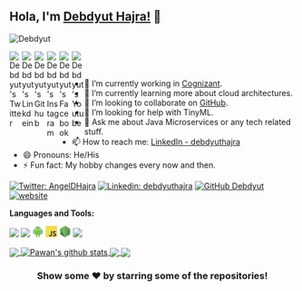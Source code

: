 ## Hola, I'm [Debdyut Hajra!](https://debdyut.github.io) 👋

<p align="left"> <img src="https://komarev.com/ghpvc/?username=Debdyut&label=Views&color=blue&style=plastic" alt="Debdyut" /> </p>

<a href="https://twitter.com/AngelDHajra">
  <img align="left" alt="Debdyut's Twitter" width="22px" src="https://cdn.jsdelivr.net/npm/simple-icons@v3/icons/twitter.svg" />
</a>
<a href="https://www.linkedin.com/in/debdyuthajra/">
  <img align="left" alt="Debdyut's Linkdein" width="22px" src="https://cdn.jsdelivr.net/npm/simple-icons@v3/icons/linkedin.svg" />
</a>
<a href="https://github.com/Debdyut">
  <img align="left" alt="Debdyut's Github" width="22px" src="https://cdn.jsdelivr.net/npm/simple-icons@v3/icons/github.svg" />
</a>
<!--
<a href="https://t.me/imthepk">
  <img align="left" alt="Pawan's Telegram" width="22px" src="https://cdn.jsdelivr.net/npm/simple-icons@v3/icons/telegram.svg" />
</a>
-->
<a href="https://www.instagram.com/debdyuthajra/">
  <img align="left" alt="Debdyut's Instagram" width="22px" src="https://cdn.jsdelivr.net/npm/simple-icons@v3/icons/instagram.svg" />
</a>
<a href="https://www.facebook.com/debdyuthajra/">
  <img align="left" alt="Debdyut's Facebook" width="22px" src="https://cdn.jsdelivr.net/npm/simple-icons@v3/icons/facebook.svg" />
</a>
<a href="https://www.youtube.com/channel/UCUHaqNPcGQI5oALxoUZgdPQ">
  <img align="left" alt="Debdyut's Youtube" width="22px" src="https://cdn.jsdelivr.net/npm/simple-icons@v3/icons/youtube.svg" />
</a>

<br/>
<br/>

- 🔭 I’m currently working in [Cognizant](https://www.cognizant.com/).
- 🌱 I’m currently learning more about cloud architectures.
- 👯 I’m looking to collaborate on [GitHub](https://github.com/Debdyut/).
- 🤔 I’m looking for help with TinyML.
- 💬 Ask me about Java Microservices or any tech related stuff.
- 📫 How to reach me:  [LinkedIn - debdyuthajra](https://www.linkedin.com/in/debdyuthajra/)
- 😄 Pronouns: He/His
- ⚡ Fun fact: My hobby changes every now and then. 

[![Twitter: AngelDHajra](https://img.shields.io/twitter/follow/AngelDHajra?style=social)](https://twitter.com/AngelDHajra)
[![Linkedin: debdyuthajra](https://img.shields.io/badge/-debdyuthajra-blue?style=flat-square&logo=Linkedin&logoColor=white&link=https://www.linkedin.com/in/imthepk/)](https://www.linkedin.com/in/debdyuthajra/)
[![GitHub Debdyut](https://img.shields.io/github/followers/Debdyut?label=follow&style=social)](https://github.com/Debdyut)
[![website](https://img.shields.io/badge/PortfolioWebsite-debdyut.github.io-2648ff?style=flat-square&logo=google-chrome)](https://debdyut.github.io/)

**Languages and Tools:**  

<code><img height="20" src="https://encrypted-tbn0.gstatic.com/images?q=tbn:ANd9GcS4BwfGCMFD1Ef_lTvw_Fmq93ySXuV4p2-bcg&usqp=CAU"></code>
<code><img height="20" src="https://upload.wikimedia.org/wikipedia/commons/thumb/c/cf/Angular_full_color_logo.svg/250px-Angular_full_color_logo.svg.png"></code>
<code><img height="20" src="https://raw.githubusercontent.com/github/explore/80688e429a7d4ef2fca1e82350fe8e3517d3494d/topics/android/android.png"></code>
<code><img height="20" src="https://raw.githubusercontent.com/github/explore/80688e429a7d4ef2fca1e82350fe8e3517d3494d/topics/javascript/javascript.png"></code>
<code><img height="20" src="https://raw.githubusercontent.com/github/explore/80688e429a7d4ef2fca1e82350fe8e3517d3494d/topics/nodejs/nodejs.png"></code>
<code><img height="20" src="https://upload.wikimedia.org/wikipedia/commons/thumb/9/93/Amazon_Web_Services_Logo.svg/1200px-Amazon_Web_Services_Logo.svg.png"></code>

<a href="https://github.com/Debdyut">
  <img align="center" src="https://github-readme-stats.vercel.app/api/top-langs/?username=Debdyut&theme=light&hide_langs_below=1" />
</a>
<a href="https://github.com/Debdyut">
 <img align="center" src="https://github-readme-stats.vercel.app/api?username=Debdyut&show_icons=true&theme=light&line_height=27" alt="Pawan's github stats"/>
</a>
<a href="https://github.com/Debdyut/Smart-Glass">
  <img align="center" src="https://github-readme-stats.vercel.app/api/pin/?username=Debdyut&repo=Smart-Glass&theme=light" />

</a>
<a href="https://github.com/Debdyut/IBM-Call-For-Code-High-Flyers">
 <img align="center" src="https://github-readme-stats.vercel.app/api/pin/?username=Debdyut&repo=IBM-Call-For-Code-High-Flyers&theme=light" />
</a>

<div align="center">

### Show some ❤️ by starring some of the repositories!

</div>
